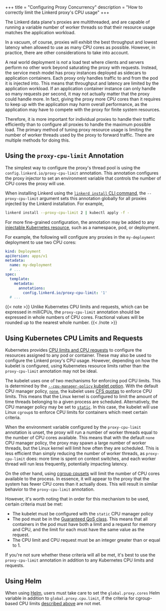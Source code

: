 +++
title = "Configuring Proxy Concurrency"
description = "How to correctly limit the Linkerd proxy's CPU usage"
+++

The Linkerd data plane's proxies are multithreaded, and are capable of running a
variable number of worker threads so that their resource usage matches the
application workload.

In a vacuum, of course, proxies will exhibit the best throughput and lowest
latency when allowed to use as many CPU cores as possible. However, in practice,
there are other considerations to take into account.

A real world deployment is _not_ a load test where clients and servers perform
no other work beyond saturating the proxy with requests. Instead, the service
mesh model has proxy instances deployed as sidecars to application containers.
Each proxy only handles traffic to and from the pod it is injected into. This
means that throughput and latency are limited by the application workload. If an
application container instance can only handle so many requests per second, it
may not actually matter that the proxy could handle more. In fact, giving the
proxy more CPU cores than it requires to keep up with the application may _harm_
overall performance, as the application may have to compete with the proxy for
finite system resources.

Therefore, it is more important for individual proxies to handle their traffic
efficiently than to configure all proxies to handle the maximum possible load.
The primary method of tuning proxy resource usage is limiting the number of
worker threads used by the proxy to forward traffic. There are multiple methods
for doing this.

## Using the `proxy-cpu-limit` Annotation

The simplest way to configure the proxy's thread pool is using the
`config.linkerd.io/proxy-cpu-limit` annotation. This annotation configures the
proxy injector to set an environment variable that controls the number of CPU
cores the proxy will use.

When installing Linkerd using the [`linkerd install` CLI command](/2/install),
the `--proxy-cpu-limit` argument sets this annotation globally for all proxies
injected by the Linkerd installation. For example,

```bash
linkerd install --proxy-cpu-limit 2 | kubectl apply -f -
```

For more fine-grained configuration, the annotation may be added to any
[injectable Kubernetes resource](/2/proxy-injection/), such as a namespace, pod,
or deployment.

For example, the following will configure any proxies in the `my-deployment`
deployment to use two CPU cores:

```yaml
kind: Deployment
apiVersion: apps/v1
metadata:
  name: my-deployment
  # ...
spec:
  template:
    metadata:
      annotations:
        config.linkerd.io/proxy-cpu-limit: '1'
  # ...
```

{{< note >}} Unlike Kubernetes CPU limits and requests, which can be expressed
in milliCPUs, the `proxy-cpu-limit` annotation should be expressed in whole
numbers of CPU cores. Fractional values will be rounded up to the nearest whole
number. {{< /note >}}

## Using Kubernetes CPU Limits and Requests

Kubernetes provides
[CPU limits and CPU requests](https://kubernetes.io/docs/tasks/configure-pod-container/assign-cpu-resource/#specify-a-cpu-request-and-a-cpu-limit)
to configure the resources assigned to any pod or container. These may also be
used to configure the Linkerd proxy's CPU usage. However, depending on how the
kubelet is configured, using Kubernetes resource limits rather than the
`proxy-cpu-limit` annotation may not be ideal.

The kubelet uses one of two mechanisms for enforcing pod CPU limits. This is
determined by the
[`--cpu-manager-policy` kubelet option](https://kubernetes.io/docs/tasks/administer-cluster/cpu-management-policies/#configuration).
With the default CPU manager policy,
[`none`](https://kubernetes.io/docs/tasks/administer-cluster/cpu-management-policies/#none-policy),
the kubelet uses
[CFS quotas](https://en.wikipedia.org/wiki/Completely_Fair_Scheduler) to enforce
CPU limits. This means that the Linux kernel is configured to limit the amount
of time threads belonging to a given process are scheduled. Alternatively, the
CPU manager policy may be set to
[`static`](https://kubernetes.io/docs/tasks/administer-cluster/cpu-management-policies/#static-policy).
In this case, the kubelet will use Linux `cgroup`s to enforce CPU limits for
containers which meet certain criteria.

When the environment variable configured by the `proxy-cpu-limit` annotation is
unset, the proxy will run a number of worker threads equal to the number of CPU
cores available. This means that with the default `none` CPU manager policy, the
proxy may spawn a large number of worker threads, but the Linux kernel will
limit how often they are scheduled. This is less efficient than simply reducing
the number of worker threads, as `proxy-cpu-limit` does: more time is spent on
context switches, and each worker thread will run less frequently, potentially
impacting latency.

On the other hand, using
[cgroup cpusets](https://www.kernel.org/doc/Documentation/cgroup-v1/cpusets.txt)
will limit the number of CPU cores available to the process. In essence, it will
appear to the proxy that the system has fewer CPU cores than it actually does.
This will result in similar behavior to the `proxy-cpu-limit` annotation.

However, it's worth noting that in order for this mechanism to be used, certain
criteria must be met:

- The kubelet must be configured with the `static` CPU manager policy
- The pod must be in the
  [Guaranteed QoS class](https://kubernetes.io/docs/tasks/configure-pod-container/quality-service-pod/#create-a-pod-that-gets-assigned-a-qos-class-of-guaranteed).
  This means that all containers in the pod must have both a limit and a request
  for memory and CPU, and the limit for each must have the same value as the
  request.
- The CPU limit and CPU request must be an integer greater than or equal to 1.

If you're not sure whether these criteria will all be met, it's best to use the
`proxy-cpu-limit` annotation in addition to any Kubernetes CPU limits and
requests.

## Using Helm

When using [Helm](/2/tasks/install-helm/), users must take care to set the
`global.proxy.cores` Helm variable in addition to `global.proxy.cpu.limit`, if
the criteria for cgroup-based CPU limits
[described above](#using-kubernetes-cpu-limits-and-requests) are not met.

